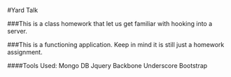 #Yard Talk

###This is a class homework that let us get familiar with hooking into a server.

###This is a functioning application. Keep in mind it is still just a homework assignment.

####Tools Used:
Mongo DB
Jquery
Backbone
Underscore
Bootstrap
